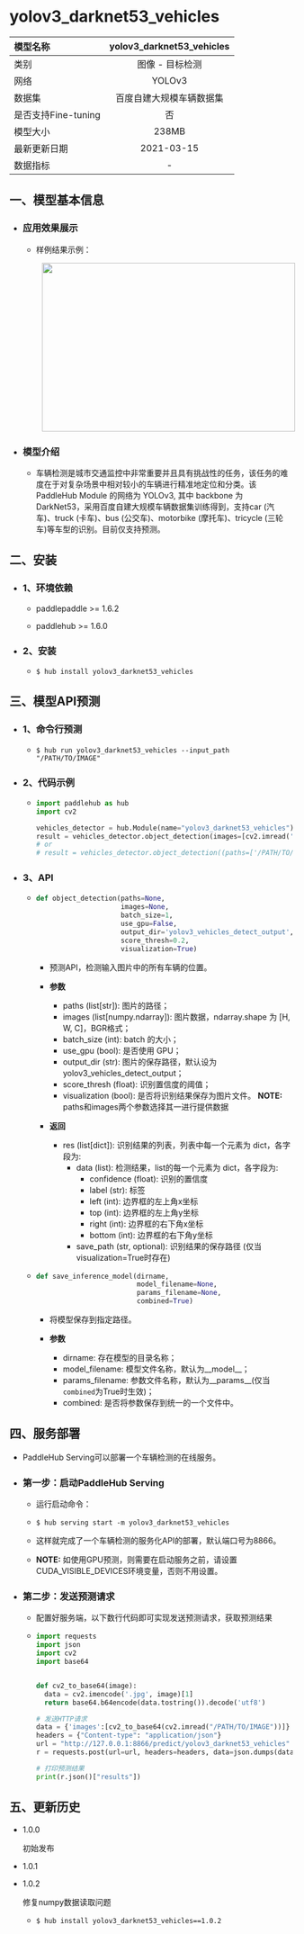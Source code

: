 # yolov3_darknet53_vehicles

|模型名称|yolov3_darknet53_vehicles|
| :--- | :---: | 
|类别|图像 - 目标检测|
|网络|YOLOv3|
|数据集|百度自建大规模车辆数据集|
|是否支持Fine-tuning|否|
|模型大小|238MB|
|最新更新日期|2021-03-15|
|数据指标|-|


## 一、模型基本信息

- ### 应用效果展示
  - 样例结果示例：
    <p align="center">
    <img src="https://user-images.githubusercontent.com/22424850/131529643-70ee93fc-c9f3-40df-a981-901074683beb.jpg"  width = "450" height = "300" hspace='10'/> <br />
    </p> 

- ### 模型介绍

  - 车辆检测是城市交通监控中非常重要并且具有挑战性的任务，该任务的难度在于对复杂场景中相对较小的车辆进行精准地定位和分类。该 PaddleHub Module 的网络为 YOLOv3, 其中 backbone 为 DarkNet53，采用百度自建大规模车辆数据集训练得到，支持car (汽车)、truck (卡车)、bus (公交车)、motorbike (摩托车)、tricycle (三轮车)等车型的识别。目前仅支持预测。


## 二、安装

- ### 1、环境依赖     

  - paddlepaddle >= 1.6.2    

  - paddlehub >= 1.6.0                            

- ### 2、安装

  - ```shell
    $ hub install yolov3_darknet53_vehicles
    ```
  
## 三、模型API预测

- ### 1、命令行预测

  - ```shell
    $ hub run yolov3_darknet53_vehicles --input_path "/PATH/TO/IMAGE"
    ```

- ### 2、代码示例

  - ```python
    import paddlehub as hub
    import cv2

    vehicles_detector = hub.Module(name="yolov3_darknet53_vehicles")
    result = vehicles_detector.object_detection(images=[cv2.imread('/PATH/TO/IMAGE')])
    # or
    # result = vehicles_detector.object_detection((paths=['/PATH/TO/IMAGE'])
    ```

- ### 3、API

  - ```python
    def object_detection(paths=None,
                         images=None,
                         batch_size=1,
                         use_gpu=False,
                         output_dir='yolov3_vehicles_detect_output',
                         score_thresh=0.2,
                         visualization=True)
    ```

    - 预测API，检测输入图片中的所有车辆的位置。

    - **参数**

      - paths (list\[str\]): 图片的路径； <br/>
      - images (list\[numpy.ndarray\]): 图片数据，ndarray.shape 为 \[H, W, C\]，BGR格式； <br/>
      - batch\_size (int): batch 的大小；<br/>
      - use\_gpu (bool): 是否使用 GPU；<br/>
      - output\_dir (str): 图片的保存路径，默认设为 yolov3\_vehicles\_detect\_output；<br/>
      - score\_thresh (float): 识别置信度的阈值；<br/>
      - visualization (bool): 是否将识别结果保存为图片文件。
      **NOTE:** paths和images两个参数选择其一进行提供数据

    - **返回**

      - res (list\[dict\]): 识别结果的列表，列表中每一个元素为 dict，各字段为:
        - data (list): 检测结果，list的每一个元素为 dict，各字段为:
          - confidence (float): 识别的置信度
          - label (str): 标签
          - left (int): 边界框的左上角x坐标
          - top (int): 边界框的左上角y坐标
          - right (int): 边界框的右下角x坐标
          - bottom (int): 边界框的右下角y坐标
        - save\_path (str, optional): 识别结果的保存路径 (仅当visualization=True时存在)
  
  - ```python
    def save_inference_model(dirname,
                             model_filename=None,
                             params_filename=None,
                             combined=True)
    ```
    - 将模型保存到指定路径。

    - **参数**

      - dirname: 存在模型的目录名称； <br/>
      - model\_filename: 模型文件名称，默认为\_\_model\_\_； <br/>
      - params\_filename: 参数文件名称，默认为\_\_params\_\_(仅当`combined`为True时生效)；<br/>
      - combined: 是否将参数保存到统一的一个文件中。


## 四、服务部署

- PaddleHub Serving可以部署一个车辆检测的在线服务。

- ### 第一步：启动PaddleHub Serving

  - 运行启动命令：
  - ```shell
    $ hub serving start -m yolov3_darknet53_vehicles
    ```

  - 这样就完成了一个车辆检测的服务化API的部署，默认端口号为8866。

  - **NOTE:** 如使用GPU预测，则需要在启动服务之前，请设置CUDA\_VISIBLE\_DEVICES环境变量，否则不用设置。

- ### 第二步：发送预测请求

  - 配置好服务端，以下数行代码即可实现发送预测请求，获取预测结果

  - ```python
    import requests
    import json
    import cv2
    import base64


    def cv2_to_base64(image):
      data = cv2.imencode('.jpg', image)[1]
      return base64.b64encode(data.tostring()).decode('utf8')

    # 发送HTTP请求
    data = {'images':[cv2_to_base64(cv2.imread("/PATH/TO/IMAGE"))]}
    headers = {"Content-type": "application/json"}
    url = "http://127.0.0.1:8866/predict/yolov3_darknet53_vehicles"
    r = requests.post(url=url, headers=headers, data=json.dumps(data))

    # 打印预测结果
    print(r.json()["results"])
    ```


## 五、更新历史

* 1.0.0

  初始发布

* 1.0.1


* 1.0.2

  修复numpy数据读取问题

  - ```shell
    $ hub install yolov3_darknet53_vehicles==1.0.2
    ```